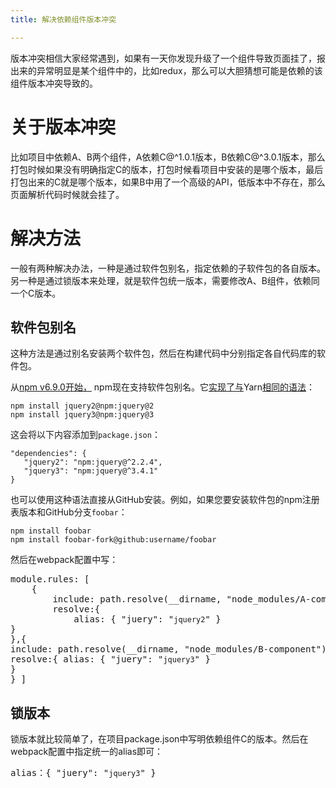 ```yaml
---
title: 解决依赖组件版本冲突

---
```

版本冲突相信大家经常遇到，如果有一天你发现升级了一个组件导致页面挂了，报出来的异常明显是某个组件中的，比如redux，那么可以大胆猜想可能是依赖的该组件版本冲突导致的。

# 关于版本冲突

比如项目中依赖A、B两个组件，A依赖C@^1.0.1版本，B依赖C@^3.0.1版本，那么打包时候如果没有明确指定C的版本，打包时候看项目中安装的是哪个版本，最后打包出来的C就是哪个版本，如果B中用了一个高级的API，低版本中不存在，那么页面解析代码时候就会挂了。

# 解决方法

一般有两种解决办法，一种是通过软件包别名，指定依赖的子软件包的各自版本。另一种是通过锁版本来处理，就是软件包统一版本，需要修改A、B组件，依赖同一个C版本。

## 软件包别名

这种方法是通过别名安装两个软件包，然后在构建代码中分别指定各自代码库的软件包。

从<a href="https://github.com/npm/cli/releases/tag/v6.9.0" rel="nofollow noreferrer">npm v6.9.0开始，</a> npm现在支持软件包别名。它<a href="https://github.com/npm/rfcs/blob/latest/implemented/0001-package-aliases.md#detailed-explanation" rel="nofollow noreferrer">实现了与</a>Yarn<a href="https://github.com/npm/rfcs/blob/latest/implemented/0001-package-aliases.md#detailed-explanation" rel="nofollow noreferrer">相同的语法</a>：

    npm install jquery2@npm:jquery@2
    npm install jquery3@npm:jquery@3

这会将以下内容添加到`package.json`：

    "dependencies": {
       "jquery2": "npm:jquery@^2.2.4",
       "jquery3": "npm:jquery@^3.4.1"
    }

也可以使用这种语法直接从GitHub安装。例如，如果您要安装软件包的npm注册表版本和GitHub分支`foobar`：

    npm install foobar
    npm install foobar-fork@github:username/foobar

然后在webpack配置中写：

<pre>module.rules: [
    {
        include: path.resolve(__dirname, "node_modules/A-component"),
        resolve:{
            alias: { "juery": "<code>jquery2</code>" }
}
},{
include: path.resolve(__dirname, "node_modules/B-component"),
resolve:{ alias: { "juery": "<code>jquery3</code>" }
}
} ]</pre>

## 锁版本

锁版本就比较简单了，在项目package.json中写明依赖组件C的版本。然后在webpack配置中指定统一的alias即可：

<pre>alias：{ "juery": "<code>jquery3</code>" }</pre>
